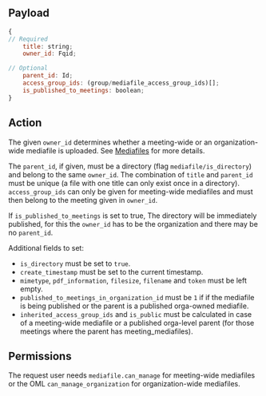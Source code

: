 ## Payload
```js
{
// Required
    title: string;
    owner_id: Fqid;

// Optional
    parent_id: Id;
    access_group_ids: (group/mediafile_access_group_ids)[];
    is_published_to_meetings: boolean;
}
```

## Action

The given `owner_id` determines whether a meeting-wide or an organization-wide mediafile is uploaded. See [Mediafiles](https://github.com/OpenSlides/OpenSlides/wiki/Mediafiles) for more details.

The `parent_id`, if given, must be a directory (flag `mediafile/is_directory`) and belong to the same `owner_id`. The combination of `title` and `parent_id` must be unique (a file with one title can only exist once in a directory). `access_group_ids` can only be given for meeting-wide mediafiles and must then belong to the meeting given in `owner_id`.

If `is_published_to_meetings` is set to true, The directory will be immediately published, for this the `owner_id` has to be the organization and there may be no `parent_id`.

Additional fields to set:
- `is_directory` must be set to `true`.
- `create_timestamp` must be set to the current timestamp.
- `mimetype`, `pdf_information`, `filesize`, `filename` and `token` must be left empty.
- `published_to_meetings_in_organization_id` must be `1` if if the mediafile is being published or the parent is a published orga-owned mediafile.
- `inherited_access_group_ids` and `is_public` must be calculated in case of a meeting-wide mediafile or a published orga-level parent (for those meetings where the parent has meeting_mediafiles).

## Permissions
The request user needs `mediafile.can_manage` for meeting-wide mediafiles or the OML `can_manage_organization` for organization-wide mediafiles.
